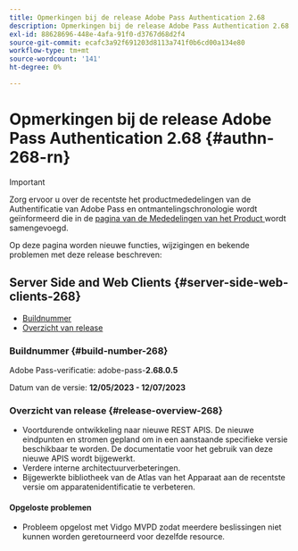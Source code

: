 ```yaml
---
title: Opmerkingen bij de release Adobe Pass Authentication 2.68
description: Opmerkingen bij de release Adobe Pass Authentication 2.68
exl-id: 88628696-448e-4afa-91f0-d3767d68d2f4
source-git-commit: ecafc3a92f691203d8113a741f0b6cd00a134e80
workflow-type: tm+mt
source-wordcount: '141'
ht-degree: 0%

---
```


# Opmerkingen bij de release Adobe Pass Authentication 2.68 {#authn-268-rn}

>[!IMPORTANT]
>
> Zorg ervoor u over de recentste het productmededelingen van de Authentificatie van Adobe Pass en ontmantelingschronologie wordt geïnformeerd die in de [ pagina van de Mededelingen van het Product ](/help/authentication/product-announcements.md) wordt samengevoegd.

Op deze pagina worden nieuwe functies, wijzigingen en bekende problemen met deze release beschreven:

## Server Side and Web Clients {#server-side-web-clients-268}

* [Buildnummer](#build-number-268)
* [Overzicht van release](#release-overview-268)

### Buildnummer {#build-number-268}

Adobe Pass-verificatie: adobe-pass-**2.68.0.5**

Datum van de versie: **12/05/2023 - 12/07/2023**

### Overzicht van release {#release-overview-268}

* Voortdurende ontwikkeling naar nieuwe REST APIS. De nieuwe eindpunten en stromen gepland om in een aanstaande specifieke versie beschikbaar te worden. De documentatie voor het gebruik van deze nieuwe APIS wordt bijgewerkt.
* Verdere interne architectuurverbeteringen.
* Bijgewerkte bibliotheek van de Atlas van het Apparaat aan de recentste versie om apparatenidentificatie te verbeteren.

#### Opgeloste problemen

* Probleem opgelost met Vidgo MVPD zodat meerdere beslissingen niet kunnen worden geretourneerd voor dezelfde resource.

